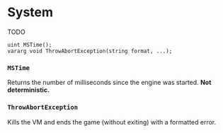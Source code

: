 # System

TODO

```
uint MSTime();
vararg void ThrowAbortException(string format, ...);
```

### `MSTime`

Returns the number of milliseconds since the engine was started. **Not
deterministic.**

### `ThrowAbortException`

Kills the VM and ends the game (without exiting) with a formatted error.

<!-- EOF -->
